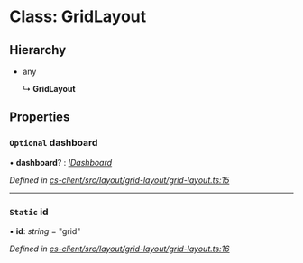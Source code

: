 # Class: GridLayout

## Hierarchy

* any

  ↳ **GridLayout**

## Properties

### `Optional` dashboard

• **dashboard**? : *[IDashboard](../interfaces/_cs_core_src_dashboard_dashboard_.idashboard.md)*

*Defined in [cs-client/src/layout/grid-layout/grid-layout.ts:15](https://github.com/RichardHovenkamp/csnext/blob/6deb7f51/packages/cs-client/src/layout/grid-layout/grid-layout.ts#L15)*

___

### `Static` id

▪ **id**: *string* = "grid"

*Defined in [cs-client/src/layout/grid-layout/grid-layout.ts:16](https://github.com/RichardHovenkamp/csnext/blob/6deb7f51/packages/cs-client/src/layout/grid-layout/grid-layout.ts#L16)*
